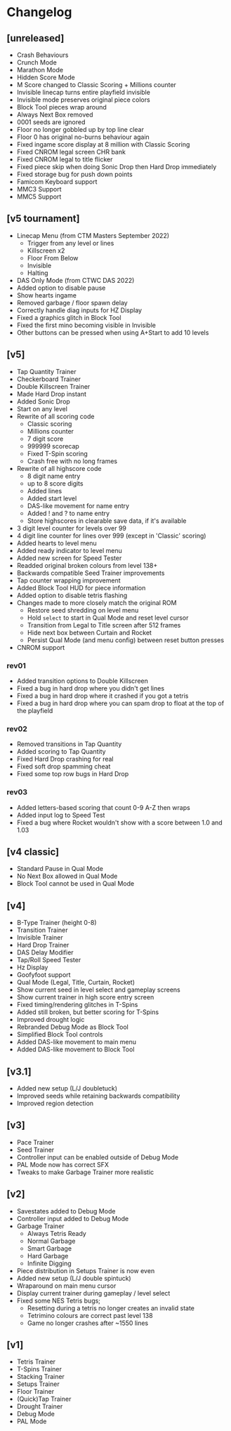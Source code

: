 # Changelog

## [unreleased]
* Crash Behaviours
* Crunch Mode
* Marathon Mode
* Hidden Score Mode
* M Score changed to Classic Scoring + Millions counter
* Invisible linecap turns entire playfield invisible
* Invisible mode preserves original piece colors
* Block Tool pieces wrap around
* Always Next Box removed
* 0001 seeds are ignored
* Floor no longer gobbled up by top line clear
* Floor 0 has original no-burns behaviour again
* Fixed ingame score display at 8 million with Classic Scoring
* Fixed CNROM legal screen CHR bank
* Fixed CNROM legal to title flicker
* Fixed piece skip when doing Sonic Drop then Hard Drop immediately
* Fixed storage bug for push down points
* Famicom Keyboard support
* MMC3 Support
* MMC5 Support

## [v5 tournament]
* Linecap Menu (from CTM Masters September 2022)
    * Trigger from any level or lines
    * Killscreen x2
    * Floor From Below
    * Invisible
    * Halting
* DAS Only Mode (from CTWC DAS 2022)
* Added option to disable pause
* Show hearts ingame
* Removed garbage / floor spawn delay
* Correctly handle diag inputs for HZ Display
* Fixed a graphics glitch in Block Tool
* Fixed the first mino becoming visible in Invisible
* Other buttons can be pressed when using A+Start to add 10 levels

## [v5]
* Tap Quantity Trainer
* Checkerboard Trainer
* Double Killscreen Trainer
* Made Hard Drop instant
* Added Sonic Drop
* Start on any level
* Rewrite of all scoring code
    * Classic scoring
    * Millions counter 
    * 7 digit score
    * 999999 scorecap 
    * Fixed T-Spin scoring
    * Crash free with no long frames
* Rewrite of all highscore code
    * 8 digit name entry
    * up to 8 score digits
    * Added lines
    * Added start level
    * DAS-like movement for name entry
    * Added ! and ? to name entry
    * Store highscores in clearable save data, if it's available
* 3 digit level counter for levels over 99
* 4 digit line counter for lines over 999 (except in 'Classic' scoring)
* Added hearts to level menu
* Added ready indicator to level menu
* Added new screen for Speed Tester
* Readded original broken colours from level 138+
* Backwards compatible Seed Trainer improvements
* Tap counter wrapping improvement
* Added Block Tool HUD for piece information
* Added option to disable tetris flashing
* Changes made to more closely match the original ROM
    * Restore seed shredding on level menu
    * Hold `select` to start in Qual Mode and reset level cursor 
    * Transition from Legal to Title screen after 512 frames
    * Hide next box between Curtain and Rocket
    * Persist Qual Mode (and menu config) between reset button presses
* CNROM support

### rev01

* Added transition options to Double Killscreen
* Fixed a bug in hard drop where you didn't get lines
* Fixed a bug in hard drop where it crashed if you got a tetris
* Fixed a bug in hard drop where you can spam drop to float at the top of the playfield

### rev02

* Removed transitions in Tap Quantity
* Added scoring to Tap Quantity
* Fixed Hard Drop crashing for real
* Fixed soft drop spamming cheat
* Fixed some top row bugs in Hard Drop

### rev03

* Added letters-based scoring that count 0-9 A-Z then wraps
* Added input log to Speed Test
* Fixed a bug where Rocket wouldn't show with a score between 1.0 and 1.03

## [v4 classic]
- Standard Pause in Qual Mode
- No Next Box allowed in Qual Mode
- Block Tool cannot be used in Qual Mode

## [v4]
- B-Type Trainer (height 0-8)
- Transition Trainer
- Invisible Trainer
- Hard Drop Trainer
- DAS Delay Modifier
- Tap/Roll Speed Tester
- Hz Display
- Goofyfoot support
- Qual Mode (Legal, Title, Curtain, Rocket)
- Show current seed in level select and gameplay screens
- Show current trainer in high score entry screen
- Fixed timing/rendering glitches in T-Spins
- Added still broken, but better scoring for T-Spins
- Improved drought logic
- Rebranded Debug Mode as Block Tool
- Simplified Block Tool controls
- Added DAS-like movement to main menu
- Added DAS-like movement to Block Tool

## [v3.1]
- Added new setup (L/J doubletuck)
- Improved seeds while retaining backwards compatibility
- Improved region detection

## [v3]
- Pace Trainer
- Seed Trainer
- Controller input can be enabled outside of Debug Mode
- PAL Mode now has correct SFX
- Tweaks to make Garbage Trainer more realistic

## [v2]
- Savestates added to Debug Mode
- Controller input added to Debug Mode
- Garbage Trainer
    - Always Tetris Ready
    - Normal Garbage
    - Smart Garbage 
    - Hard Garbage
    - Infinite Digging
- Piece distribution in Setups Trainer is now even
- Added new setup (L/J double spintuck)
- Wraparound on main menu cursor
- Display current trainer during gameplay / level select
- Fixed some NES Tetris bugs;
    - Resetting during a tetris no longer creates an invalid state
    - Tetrimino colours are correct past level 138
    - Game no longer crashes after ~1550 lines

## [v1]
- Tetris Trainer
- T-Spins Trainer
- Stacking Trainer
- Setups Trainer
- Floor Trainer
- (Quick)Tap Trainer
- Drought Trainer
- Debug Mode
- PAL Mode
